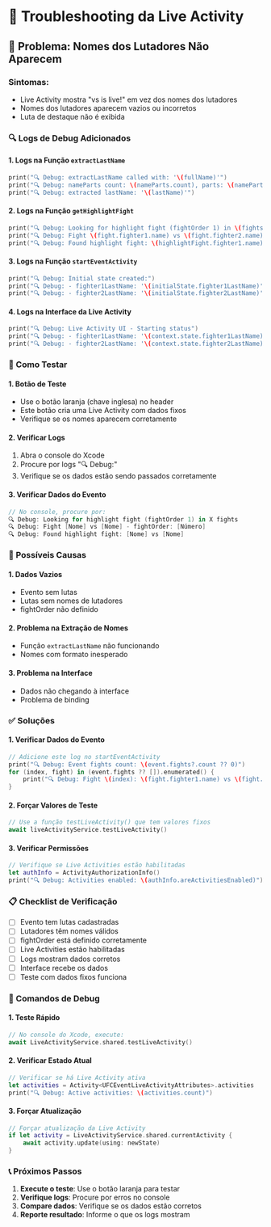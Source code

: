 # 🔧 Troubleshooting da Live Activity

## 🐛 **Problema: Nomes dos Lutadores Não Aparecem**

### **Sintomas:**
- Live Activity mostra "vs is live!" em vez dos nomes dos lutadores
- Nomes dos lutadores aparecem vazios ou incorretos
- Luta de destaque não é exibida

### **🔍 Logs de Debug Adicionados**

#### **1. Logs na Função `extractLastName`**
```swift
print("🔍 Debug: extractLastName called with: '\(fullName)'")
print("🔍 Debug: nameParts count: \(nameParts.count), parts: \(nameParts)")
print("🔍 Debug: extracted lastName: '\(lastName)'")
```

#### **2. Logs na Função `getHighlightFight`**
```swift
print("🔍 Debug: Looking for highlight fight (fightOrder 1) in \(fights.count) fights")
print("🔍 Debug: Fight \(fight.fighter1.name) vs \(fight.fighter2.name) - fightOrder: \(fight.fightOrder ?? -1)")
print("🔍 Debug: Found highlight fight: \(highlightFight.fighter1.name) vs \(highlightFight.fighter2.name)")
```

#### **3. Logs na Função `startEventActivity`**
```swift
print("🔍 Debug: Initial state created:")
print("🔍 Debug: - fighter1LastName: '\(initialState.fighter1LastName)'")
print("🔍 Debug: - fighter2LastName: '\(initialState.fighter2LastName)'")
```

#### **4. Logs na Interface da Live Activity**
```swift
print("🔍 Debug: Live Activity UI - Starting status")
print("🔍 Debug: - fighter1LastName: '\(context.state.fighter1LastName)'")
print("🔍 Debug: - fighter2LastName: '\(context.state.fighter2LastName)'")
```

### **🧪 Como Testar**

#### **1. Botão de Teste**
- Use o botão laranja (chave inglesa) no header
- Este botão cria uma Live Activity com dados fixos
- Verifique se os nomes aparecem corretamente

#### **2. Verificar Logs**
1. Abra o console do Xcode
2. Procure por logs "🔍 Debug:"
3. Verifique se os dados estão sendo passados corretamente

#### **3. Verificar Dados do Evento**
```swift
// No console, procure por:
🔍 Debug: Looking for highlight fight (fightOrder 1) in X fights
🔍 Debug: Fight [Nome] vs [Nome] - fightOrder: [Número]
🔍 Debug: Found highlight fight: [Nome] vs [Nome]
```

### **🔧 Possíveis Causas**

#### **1. Dados Vazios**
- Evento sem lutas
- Lutas sem nomes de lutadores
- fightOrder não definido

#### **2. Problema na Extração de Nomes**
- Função `extractLastName` não funcionando
- Nomes com formato inesperado

#### **3. Problema na Interface**
- Dados não chegando à interface
- Problema de binding

### **✅ Soluções**

#### **1. Verificar Dados do Evento**
```swift
// Adicione este log no startEventActivity
print("🔍 Debug: Event fights count: \(event.fights?.count ?? 0)")
for (index, fight) in (event.fights ?? []).enumerated() {
    print("🔍 Debug: Fight \(index): \(fight.fighter1.name) vs \(fight.fighter2.name) - fightOrder: \(fight.fightOrder ?? -1)")
}
```

#### **2. Forçar Valores de Teste**
```swift
// Use a função testLiveActivity() que tem valores fixos
await liveActivityService.testLiveActivity()
```

#### **3. Verificar Permissões**
```swift
// Verifique se Live Activities estão habilitadas
let authInfo = ActivityAuthorizationInfo()
print("🔍 Debug: Activities enabled: \(authInfo.areActivitiesEnabled)")
```

### **📋 Checklist de Verificação**

- [ ] Evento tem lutas cadastradas
- [ ] Lutadores têm nomes válidos
- [ ] fightOrder está definido corretamente
- [ ] Live Activities estão habilitadas
- [ ] Logs mostram dados corretos
- [ ] Interface recebe os dados
- [ ] Teste com dados fixos funciona

### **🚨 Comandos de Debug**

#### **1. Teste Rápido**
```swift
// No console do Xcode, execute:
await LiveActivityService.shared.testLiveActivity()
```

#### **2. Verificar Estado Atual**
```swift
// Verificar se há Live Activity ativa
let activities = Activity<UFCEventLiveActivityAttributes>.activities
print("🔍 Debug: Active activities: \(activities.count)")
```

#### **3. Forçar Atualização**
```swift
// Forçar atualização da Live Activity
if let activity = LiveActivityService.shared.currentActivity {
    await activity.update(using: newState)
}
```

### **📞 Próximos Passos**

1. **Execute o teste**: Use o botão laranja para testar
2. **Verifique logs**: Procure por erros no console
3. **Compare dados**: Verifique se os dados estão corretos
4. **Reporte resultado**: Informe o que os logs mostram 